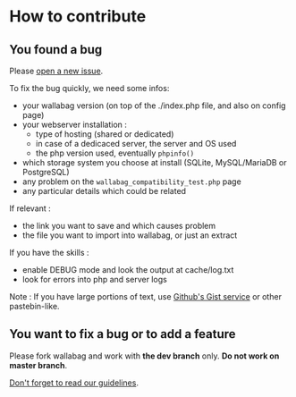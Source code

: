 # How to contribute

## You found a bug
Please [open a new issue](https://github.com/wallabag/wallabag/issues/new).

To fix the bug quickly, we need some infos:
* your wallabag version (on top of the ./index.php file, and also on config page)
* your webserver installation :
  * type of hosting (shared or dedicated)
  * in case of a dedicaced server, the server and OS used
  * the php version used, eventually `phpinfo()`
* which storage system you choose at install (SQLite, MySQL/MariaDB or PostgreSQL)
* any problem on the `wallabag_compatibility_test.php` page
* any particular details which could be related


If relevant :
* the link you want to save and which causes problem
* the file you want to import into wallabag, or just an extract

If you have the skills :
* enable DEBUG mode and look the output at cache/log.txt
* look for errors into php and server logs

Note : If you have large portions of text, use [Github's Gist service](https://gist.github.com/) or other pastebin-like.

## You want to fix a bug or to add a feature
Please fork wallabag and work with **the dev branch** only. **Do not work on master branch**.

[Don't forget to read our guidelines](https://github.com/wallabag/wallabag/blob/dev/GUIDELINES.md).
